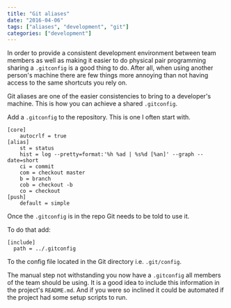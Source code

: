 ```yaml
---
title: "Git aliases"
date: "2016-04-06"
tags: ["aliases", "development", "git"]
categories: ["development"]
---
```


In order to provide a consistent development environment between team members
as well as making it easier to do physical pair programming sharing a
`.gitconfig` is a good thing to do. After all, when using another person's
machine there are few things more annoying than not having access to the same
shortcuts you rely on.

Git aliases are one of the easier consistencies to bring to a developer's
machine. This is how you can achieve a shared `.gitconfig`.

Add a `.gitconfig` to the repository. This is one I often start with.

```.gitconfig { linenos=true }
[core]
    autocrlf = true
[alias]
    st = status
    hist = log --pretty=format:'%h %ad | %s%d [%an]' --graph --date=short
    ci = commit
    com = checkout master
    b = branch
    cob = checkout -b
    co = checkout
[push]
    default = simple
```

Once the `.gitconfig` is in the repo Git needs to be told to use it.

To do that add:

```.gitconfig
[include]
  path = ../.gitconfig
```

To the config file located in the Git directory i.e. `.git/config`.

The manual step not withstanding you now have a `.gitconfig` all members of the
team should be using. It is a good idea to include this information in the
project's `README.md`. And if you were so inclined it could be automated if the
project had some setup scripts to run.
